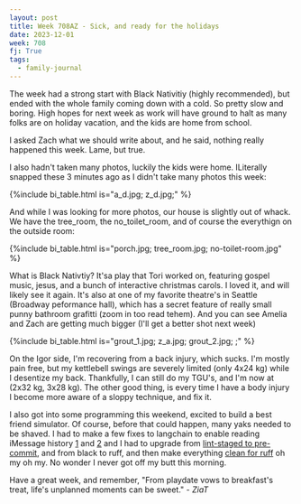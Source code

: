```yaml
---
layout: post
title: Week 708AZ - Sick, and ready for the holidays
date: 2023-12-01
week: 708
fj: True
tags:
  - family-journal
---
```


The week had a strong start with Black Nativitiy (highly recommended), but ended with the whole family coming down with a cold. So pretty slow and boring. High hopes for next week as work will have ground to halt as many folks are on holiday vacation, and the kids are home from school.

I asked Zach what we should write about, and he said, nothing really happened this week. Lame, but true.

I also hadn't taken many photos, luckily the kids were home. ILiterally snapped these 3 minutes ago as I didn't take many photos this week:

{%include bi_table.html is="a_d.jpg; z_d.jpg;" %}

And while I was looking for more photos, our house is slightly out of whack. We have the tree_room, the no_toilet_room, and of course the everythign on the outside room:

{%include bi_table.html is="porch.jpg; tree_room.jpg; no-toilet-room.jpg" %}

What is Black Nativtiy? It'sa play that Tori worked on, featuring gospel music, jesus, and a bunch of interactive christmas carols. I loved it, and will likely see it again. It's also at one of my favorite theatre's in Seattle (Broadway peformance hall), which has a secret feature of really small punny bathroom grafitti (zoom in too read tehem). And you can see Amelia and Zach are getting much bigger (I'll get a better shot next week)

{%include bi_table.html is="grout_1.jpg; z_a.jpg; grout_2.jpg; ;" %}

On the Igor side, I'm recovering from a back injury, which sucks. I'm mostly pain free, but my kettlebell swings are severely limited (only 4x24 kg) while I desentize my back. Thankfully, I can still do my TGU's, and I'm now at (2x32 kg, 3x28 kg). The other good thing, is every time I have a body injury I become more aware of a sloppy technique, and fix it.

I also got into some programming this weekend, excited to build a best friend simulator. Of course, before that could happen, many yaks needed to be shaved. I had to make a few fixes to langchain to enable reading iMessage history [1](https://github.com/langchain-ai/langchain/pull/14804) and [2](https://github.com/langchain-ai/langchain/pull/14818) and I had to upgrade from [lint-staged to pre-commit](https://github.com/idvorkin/idvorkin.github.io/commit/5549d06fff6e369d4a13079b4d2f68bfdde91668), and from black to ruff, and then make everything [clean for ruff](https://github.com/idvorkin/nlp/commits/main/?since=2023-12-16&until=2023-12-17) oh my oh my. No wonder I never got off my butt this morning.

Have a great week, and remember, "From playdate vows to breakfast's treat, life's unplanned moments can be sweet." - _ZiaT_
